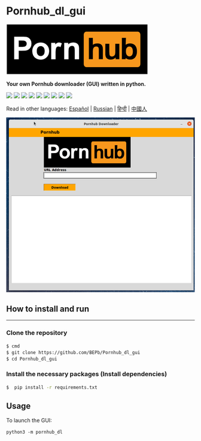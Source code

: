 # Pornhub_dl_gui

![GUI](pornhub.png)

<b> Your own Pornhub downloader (GUI) written in python.</b>
<p>
  <img  src="https://img.shields.io/github/stars/BEPb/Pornhub_dl_gui" />
  <img src="https://img.shields.io/github/contributors/BEPb/Pornhub_dl_gui" />
  <img src="https://img.shields.io/github/last-commit/BEPb/Pornhub_dl_gui" />
  <img src="https://visitor-badge.laobi.icu/badge?page_id=BEPb.Pornhub_dl_gui" />
  <img src="https://img.shields.io/github/languages/count/BEPb/Pornhub_dl_gui" />
  <img src="https://img.shields.io/github/languages/top/BEPb/Pornhub_dl_guir" />

  <img src="https://img.shields.io/badge/license-MIT-blue.svg?color=f64152" />
  <img  src="https://img.shields.io/github/issues/BEPb/Pornhub_dl_gui" />
  <img  src="https://img.shields.io/github/issues-pr/BEPb/Pornhub_dl_gui" />
</p>


Read in other languages: [Español](README.es.md) | [Russian](README.ru.md) | [हिन्दी](README.hindi.md) | [中國人](README.chinese.md) 



![GUI](pornhub.gif)



## How to install and run
____
### Clone the repository
 
```sh
$ cmd
$ git clone https://github.com/BEPb/Pornhub_dl_gui
$ cd Pornhub_dl_gui
```
 
### Install the necessary packages (Install dependencies)
```sh
$  pip install -r requirements.txt
```

## Usage
To launch the GUI:
```
python3 -m pornhub_dl
```

